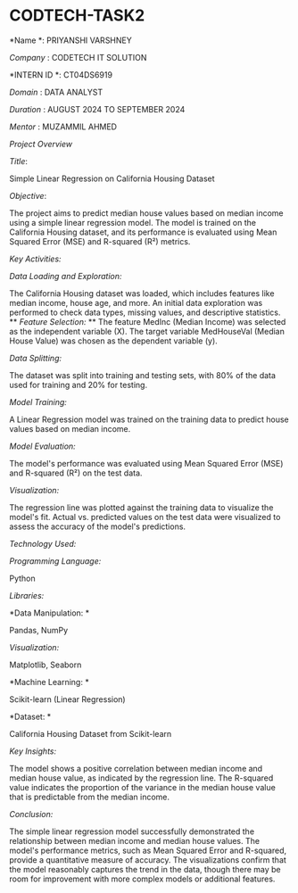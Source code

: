 # CODTECH-TASK2
*Name *: PRIYANSHI VARSHNEY

*Company* : CODETECH IT SOLUTION

*INTERN ID *: CT04DS6919

*Domain* : DATA ANALYST

*Duration* : AUGUST 2024 TO SEPTEMBER 2024

*Mentor*  : MUZAMMIL AHMED

*Project Overview*

*Title*: 

Simple Linear Regression on California Housing Dataset

*Objective*:

The project aims to predict median house values based on median income using a simple linear regression model. The model is trained on the California Housing dataset, and its performance is evaluated using Mean Squared Error (MSE) and R-squared (R²) metrics.

*Key Activities:*

*Data Loading and Exploration:*

The California Housing dataset was loaded, which includes features like median income, house age, and more.
An initial data exploration was performed to check data types, missing values, and descriptive statistics.
**
*Feature Selection:*
**
The feature MedInc (Median Income) was selected as the independent variable (X).
The target variable MedHouseVal (Median House Value) was chosen as the dependent variable (y).

*Data Splitting:*

The dataset was split into training and testing sets, with 80% of the data used for training and 20% for testing.

*Model Training:*

A Linear Regression model was trained on the training data to predict house values based on median income.

*Model Evaluation:*

The model's performance was evaluated using Mean Squared Error (MSE) and R-squared (R²) on the test data.

*Visualization:*

The regression line was plotted against the training data to visualize the model's fit.
Actual vs. predicted values on the test data were visualized to assess the accuracy of the model's predictions.

*Technology Used:*

*Programming Language:*

Python

*Libraries:*


*Data Manipulation: *

Pandas, NumPy

*Visualization:*

Matplotlib, Seaborn

*Machine Learning: *

Scikit-learn (Linear Regression)

*Dataset: *

California Housing Dataset from Scikit-learn

*Key Insights:*

The model shows a positive correlation between median income and median house value, as indicated by the regression line.
The R-squared value indicates the proportion of the variance in the median house value that is predictable from the median income.

*Conclusion:*

The simple linear regression model successfully demonstrated the relationship between median income and median house values. The model's performance metrics, such as Mean Squared Error and R-squared, provide a quantitative measure of accuracy. The visualizations confirm that the model reasonably captures the trend in the data, though there may be room for improvement with more complex models or additional features.

